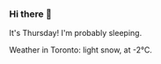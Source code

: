 ### Hi there :wave:

It's Thursday! I'm probably sleeping.

Weather in Toronto: light snow, at -2°C.
